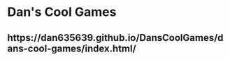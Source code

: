 <h1>Dan's Cool Games</h1>
<h2>https://dan635639.github.io/DansCoolGames/dans-cool-games/index.html/</h2>
